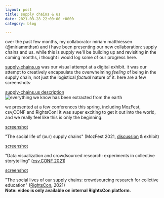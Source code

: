 ```yaml
---
layout: post
title: supply chains & us
date: 2021-03-28 22:00:00 +0000
category: blog

---
```

over the past few months, my collaborator miriam matthiessen ([@miriammthsn](https://twitter.com/miriammthsn)) and i have been presenting our new collaboration: supply chains and us. while this is supply we'll be building up and revisiting in the coming months, i thought i would log some of our progress here.

[supply-chains.us](supply-chains.us/) was our visual attempt at a digital exhibit. it was our attempt to creatively encapsulate the overwhelming _feeling_ of being in the supply chain, not just the logistical _factual_ nature of it. here are a few screenshots:

[supply-chains.us description](/v1634980386/Screenshot_2021-10-23_at_11.09.45_d1cisu.png "screenshot")![everything we know has been extracted from the earth](/v1634980510/Screenshot_2021-10-23_at_11.14.49_acji3k.png "screenshot of raw materials page")

we presented at a few conferences this spring, including MozFest, csv,CONF and RightsCon! it was super exciting to get it out into the world, and we really feel like this is only the beginning.

[screenshot](https://res.cloudinary.com/aleesteele/image/upload/v1634979697/Screenshot_2021-10-23_at_11.00.56_xddbqj.png "social life of supply chains")

"The social life of (our) supply chains" (MozFest 2021, [discussion](https://web.archive.org/web/20210306110720/https://pretalx.com/mozfest-2021/talk/AK3TFM/) & exhibit)

[screenshot](https://res.cloudinary.com/aleesteele/image/upload/v1634980551/Screenshot_2021-10-23_at_11.06.18_zdcy8j.png)

"Data visualization and crowdsourced research: experiments in collective storytelling" ([csv,CONF 2021](https://csvconf.com/speakers/#anne-lee-steele))

[screenshot](https://res.cloudinary.com/aleesteele/image/upload/v1634979885/Screenshot_2021-10-23_at_10.56.50_uxcrqx.png)

"The social lives of our supply chains: crowdsourcing research for collctive education" ([RightsCon](https://rightscon.summit.tc/t/2021/events/the-social-lives-of-our-supply-chains-crowdsourcing-research-for-collective-education-vp6xEiWYk2nFEsxtnEPgmn), 2021)  
**Note: video is only available on internal RightsCon platform.**